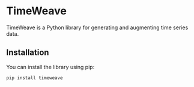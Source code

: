 # TimeWeave

TimeWeave is a Python library for generating and augmenting time series data.

## Installation

You can install the library using pip:

```bash
pip install timeweave
